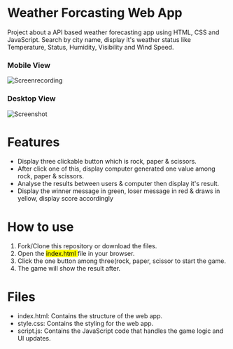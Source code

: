 # Weather Forcasting Web App
Project about a API based weather forecasting app using HTML, CSS and JavaScript. Search by city name, display it's weather status like Temperature, Status, Humidity, Visibility and Wind Speed.

### Mobile View
![Screenrecording](https://github.com/Suvadip-sana/weather_app/assets/78638404/e999ffd8-f064-4842-b119-8e2bfcb5171d) 

### Desktop View
![Screenshot](https://github.com/Suvadip-sana/weather_app/assets/78638404/d1043254-ee19-4b64-ad10-367d0a2b6cc7)
##
# Features
- Display three clickable button which is rock, paper & scissors.
- After click one of this, display computer generated one value among rock, paper & scissors.
- Analyse the results between users & computer then display it's result.
- Display the winner message in green, loser message in red & draws in yellow, display score accordingly
##
# How to use
1. Fork/Clone this repository or download the files.
2. Open the <mark> index.html </mark> file in your browser.
3. Click the one button among three(rock, paper, scissor to start the game.
4. The game will show the result after.
##
# Files
- index.html: Contains the structure of the web app.
- style.css: Contains the styling for the web app.
- script.js: Contains the JavaScript code that handles the game logic and UI updates.


